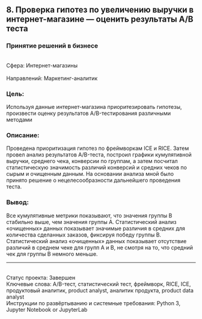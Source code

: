 ## 8. Проверка гипотез по увеличению выручки в интернет-магазине — оценить результаты A/B теста	
### Принятие решений в бизнесе	
<br>Сфера: Интернет-магазины	
<br>Направлений: Маркетинг-аналитик	
### Цель: 
Используя данные интернет-магазина приоритезировать гипотезы, произвести оценку результатов A/B-тестирования различными методами	
### Описание: 
Проведена приоритизация гипотез по фреймворкам ICE и RICE. Затем провел анализ результатов A/B-теста, построил графики кумулятивной выручки, среднего чека,
конверсии по группам, а затем посчитал статистическую значимость различий конверсий и средних чеков по сырым и очищенным данным. На основании анализа мной было принято решение о нецелесообразности дальнейшего проведения теста.	
### Вывод: 
Все кумулятивные метрики показывают, что значения группы В стабильно выше, чем значения группы А. Статистический анализ «очищенных» данных показывает значимые различия в средних для количества сделанных заказов, фиксируя победу группы В. Статистический анализ «очищенных» данных показывает отсутствие различий в среднем чеке для групп А и В, не смотря на то, что средний чек для группы В немного меньше.
***
<br>Статус проекта: Завершен
<br>Ключевые слова: A/B-тест, статистический тест, фреймворк, RICE, ICE, продуктовый аналитик, product analyst, аналитик продукта, product data analyst
<br>Инструкции по развёртыванию и системные требования: Python 3, Jupyter Notebook or JupyterLab
